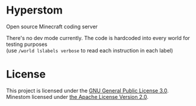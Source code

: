 # Hyperstom
Open source Minecraft coding server

There's no dev mode currently. The code is hardcoded into every world for testing purposes  
(use `/world lslabels verbose` to read each instruction in each label)

# License
This project is licensed under the [GNU General Public License 3.0](https://www.gnu.org/licenses/gpl-3.0.txt).  
Minestom licensed under [the Apache License Version 2.0](https://github.com/Minestom/Minestom/blob/master/LICENSE).

